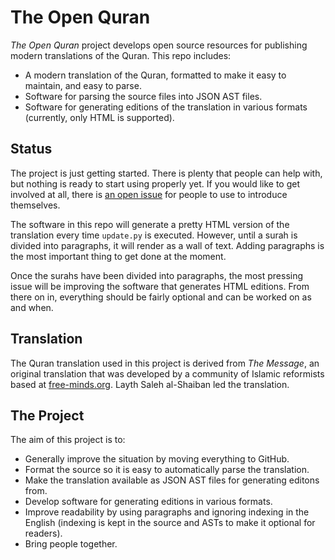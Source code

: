 # The Open Quran

*The Open Quran* project develops open source resources for publishing
modern translations of the Quran. This repo includes:

- A modern translation of the Quran, formatted
  to make it easy to maintain, and easy to parse.
- Software for parsing the source files into JSON AST files.
- Software for generating editions of the translation in various
  formats (currently, only HTML is supported).

## Status

The project is just getting started. There is plenty that people can help
with, but nothing is ready to start using properly yet. If you would like
to get involved at all, there is [an open issue][1] for people to use to
introduce themselves.

The software in this repo will generate a pretty HTML version of the
translation every time `update.py` is executed. However, until a surah
is divided into paragraphs, it will render as a wall of text. Adding
paragraphs is the most important thing to get done at the moment.

Once the surahs have been divided into paragraphs, the most pressing issue
will be improving the software that generates HTML editions. From there on
in, everything should be fairly optional and can be worked on as and when.

## Translation

The Quran translation used in this project is derived from *The Message*, an
original translation that was developed by a community of Islamic reformists
based at [free-minds.org][2]. Layth Saleh al-Shaiban led the translation.

## The Project

The aim of this project is to:

- Generally improve the situation by moving everything to GitHub.
- Format the source so it is easy to automatically parse the translation.
- Make the translation available as JSON AST files for generating editons from.
- Develop software for generating editions in various formats.
- Improve readability by using paragraphs and ignoring indexing in the English
  (indexing is kept in the source and ASTs to make it optional for readers).
- Bring people together.

[1]: https://github.com/carlsmith/quran/issues/1
[2]: http://www.free-minds.org
